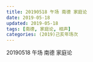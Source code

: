 ```yaml
---
title: 20190518 午场 南德 家庭论
date: 2019-05-18
updated: 2019-05-18
tags: [南德, 家庭论, 相声]
categories: (2019)己亥年场次
---
```

20190518 午场 南德 家庭论